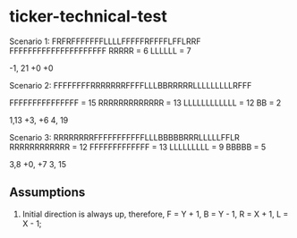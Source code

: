 # ticker-technical-test

Scenario 1:
FRFRFFFFFFFLLLLFFFFFRFFFFLFFLRRF
FFFFFFFFFFFFFFFFFFFFF
RRRRR = 6
LLLLLL = 7

-1, 21
+0 +0

Scenario 2:
FFFFFFFFRRRRRRRFFFFLLLBBRRRRRLLLLLLLLLRFFF

FFFFFFFFFFFFFFF = 15
RRRRRRRRRRRRR = 13
LLLLLLLLLLLL = 12
BB = 2

1,13
+3, +6
4, 19

Scenario 3:
RRRRRRRRFFFFFFFFFFFLLLBBBBBRRRLLLLLFFLR
RRRRRRRRRRRR = 12
FFFFFFFFFFFFF = 13
LLLLLLLLL = 9
BBBBB = 5

3,8
+0, +7
3, 15








## Assumptions

1. Initial direction is always up, therefore, F = Y + 1, B = Y - 1, R = X + 1, L = X - 1;

